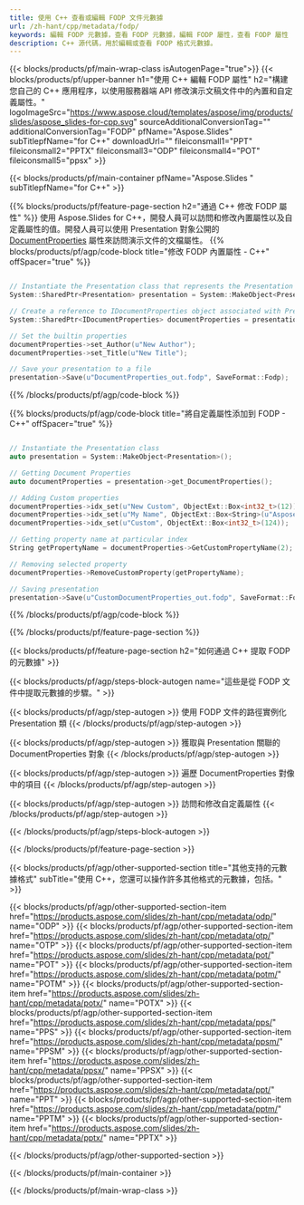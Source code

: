 ```yaml
---
title: 使用 C++ 查看或編輯 FODP 文件元數據
url: /zh-hant/cpp/metadata/fodp/
keywords: 編輯 FODP 元數據，查看 FODP 元數據，編輯 FODP 屬性，查看 FODP 屬性
description: C++ 源代碼，用於編輯或查看 FODP 格式元數據。
---
```


{{< blocks/products/pf/main-wrap-class isAutogenPage="true">}}
{{< blocks/products/pf/upper-banner h1="使用 C++ 編輯 FODP 屬性" h2="構建您自己的 C++ 應用程序，以使用服務器端 API 修改演示文稿文件中的內置和自定義屬性。" logoImageSrc="https://www.aspose.cloud/templates/aspose/img/products/slides/aspose_slides-for-cpp.svg" sourceAdditionalConversionTag="" additionalConversionTag="FODP" pfName="Aspose.Slides" subTitlepfName="for C++" downloadUrl="" fileiconsmall1="PPT" fileiconsmall2="PPTX" fileiconsmall3="ODP" fileiconsmall4="POT" fileiconsmall5="ppsx" >}}

{{< blocks/products/pf/main-container pfName="Aspose.Slides " subTitlepfName="for C++" >}}

{{% blocks/products/pf/feature-page-section  h2="通過 C++ 修改 FODP 屬性" %}}
使用 Aspose.Slides for C++，開發人員可以訪問和修改內置屬性以及自定義屬性的值。開發人員可以使用 Presentation 對象公開的 [DocumentProperties](https://reference.aspose.com/slides/cpp/aspose.slides/documentproperties/) 屬性來訪問演示文件的文檔屬性。
{{% blocks/products/pf/agp/code-block title="修改 FODP 內置屬性 - C++" offSpacer="true" %}}

```cpp

// Instantiate the Presentation class that represents the Presentation
System::SharedPtr<Presentation> presentation = System::MakeObject<Presentation>(u"presentation.fodp");

// Create a reference to IDocumentProperties object associated with Presentation
System::SharedPtr<IDocumentProperties> documentProperties = presentation->get_DocumentProperties();

// Set the builtin properties
documentProperties->set_Author(u"New Author");
documentProperties->set_Title(u"New Title");

// Save your presentation to a file
presentation->Save(u"DocumentProperties_out.fodp", SaveFormat::Fodp);
```

{{% /blocks/products/pf/agp/code-block %}}

{{% blocks/products/pf/agp/code-block title="將自定義屬性添加到 FODP - C++" offSpacer="true" %}}

```cpp

// Instantiate the Presentation class
auto presentation = System::MakeObject<Presentation>();

// Getting Document Properties
auto documentProperties = presentation->get_DocumentProperties();

// Adding Custom properties
documentProperties->idx_set(u"New Custom", ObjectExt::Box<int32_t>(12));
documentProperties->idx_set(u"My Name", ObjectExt::Box<String>(u"Aspose Metadata Editor"));
documentProperties->idx_set(u"Custom", ObjectExt::Box<int32_t>(124));

// Getting property name at particular index
String getPropertyName = documentProperties->GetCustomPropertyName(2);

// Removing selected property
documentProperties->RemoveCustomProperty(getPropertyName);

// Saving presentation
presentation->Save(u"CustomDocumentProperties_out.fodp", SaveFormat::Fodp);
```

{{% /blocks/products/pf/agp/code-block %}}

{{% /blocks/products/pf/feature-page-section %}}

{{< blocks/products/pf/feature-page-section  h2="如何通過 C++ 提取 FODP 的元數據" >}}

{{< blocks/products/pf/agp/steps-block-autogen name="這些是從 FODP 文件中提取元數據的步驟。" >}}

{{< blocks/products/pf/agp/step-autogen >}}
使用 FODP 文件的路徑實例化 Presentation 類
{{< /blocks/products/pf/agp/step-autogen >}}

{{< blocks/products/pf/agp/step-autogen >}}
獲取與 Presentation 關聯的 DocumentProperties 對象
{{< /blocks/products/pf/agp/step-autogen >}}

{{< blocks/products/pf/agp/step-autogen >}}
遍歷 DocumentProperties 對像中的項目
{{< /blocks/products/pf/agp/step-autogen >}}

{{< blocks/products/pf/agp/step-autogen >}}
訪問和修改自定義屬性
{{< /blocks/products/pf/agp/step-autogen >}}

{{< /blocks/products/pf/agp/steps-block-autogen >}}

{{< /blocks/products/pf/feature-page-section >}}

{{< blocks/products/pf/agp/other-supported-section title="其他支持的元數據格式" subTitle="使用 C++，您還可以操作許多其他格式的元數據，包括。" >}}

{{< blocks/products/pf/agp/other-supported-section-item href="https://products.aspose.com/slides/zh-hant/cpp/metadata/odp/" name="ODP" >}}
{{< blocks/products/pf/agp/other-supported-section-item href="https://products.aspose.com/slides/zh-hant/cpp/metadata/otp/" name="OTP" >}}
{{< blocks/products/pf/agp/other-supported-section-item href="https://products.aspose.com/slides/zh-hant/cpp/metadata/pot/" name="POT" >}}
{{< blocks/products/pf/agp/other-supported-section-item href="https://products.aspose.com/slides/zh-hant/cpp/metadata/potm/" name="POTM" >}}
{{< blocks/products/pf/agp/other-supported-section-item href="https://products.aspose.com/slides/zh-hant/cpp/metadata/potx/" name="POTX" >}}
{{< blocks/products/pf/agp/other-supported-section-item href="https://products.aspose.com/slides/zh-hant/cpp/metadata/pps/" name="PPS" >}}
{{< blocks/products/pf/agp/other-supported-section-item href="https://products.aspose.com/slides/zh-hant/cpp/metadata/ppsm/" name="PPSM" >}}
{{< blocks/products/pf/agp/other-supported-section-item href="https://products.aspose.com/slides/zh-hant/cpp/metadata/ppsx/" name="PPSX" >}}
{{< blocks/products/pf/agp/other-supported-section-item href="https://products.aspose.com/slides/zh-hant/cpp/metadata/ppt/" name="PPT" >}}
{{< blocks/products/pf/agp/other-supported-section-item href="https://products.aspose.com/slides/zh-hant/cpp/metadata/pptm/" name="PPTM" >}}
{{< blocks/products/pf/agp/other-supported-section-item href="https://products.aspose.com/slides/zh-hant/cpp/metadata/pptx/" name="PPTX" >}}


{{< /blocks/products/pf/agp/other-supported-section >}}

{{< /blocks/products/pf/main-container >}}
    
{{< /blocks/products/pf/main-wrap-class >}}
